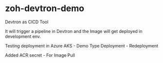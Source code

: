 # zoh-devtron-demo
Devtron as CICD Tool

It will trigger a pipeline in Devtron and the Image will get deployed in development env.

Testing deployment in Azure AKS - Demo Type Deployment - Redeployment

Added ACR secret - For Image Pull
